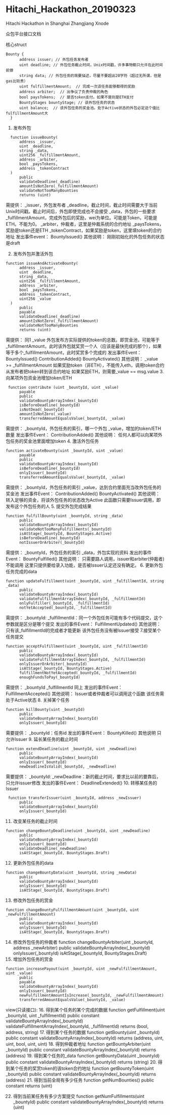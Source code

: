 # Hitachi_Hackathon_20190323
Hitachi Hackathon in Shanghai Zhangjiang Xnode

众包平台接口文档

核心struct
```solidity
Bounty {
      address issuer; // 外包任务发布者
      uint deadline; // 外包任务截止时间，Unix时间戳，许多事物都只允许在此时间前做
      string data; // 外包任务的简要描述，尽量不要超出20字符（超过无所谓，但是gas比较贵）
      uint fulfillmentAmount;  // 完成一次该任务能够都得的奖励
      address arbiter;  // 出争议了负责仲裁的角色
      bool paysTokens;  // 是否token支付。如果不是则是ETH支付
      BountyStages bountyStage; // 该外包任务的状态
      uint balance;  // 该外包任务的奖金池。处于Active状态的外包必定这个值比fulfillmentAmount大
  }
```

1. 发布外包
```
  function issueBounty(
      address _issuer,
      uint _deadline,
      string _data,
      uint256 _fulfillmentAmount,
      address _arbiter,
      bool _paysTokens,
      address _tokenContract
  )
      public
      validateDeadline(_deadline)
      amountIsNotZero(_fulfillmentAmount)
      validateNotTooManyBounties
      returns (uint)
```
需提供：
_issuer，外包发布者
_deadline，截止时间，截止时间需要大于当前Unix时间戳。截止时间后，外包即使完成也不会接受
_data，外包的一些要求
_fulfillmentAmount，完成外包后的奖励，wei为单位。可能是Token，可能是ETH。不能为0。
_arbiter，仲裁者，这里是仲裁系统的合约地址
_paysTokens，奖励是token还是ETH
_tokenContract，如果奖励是token，这里填token的合约地址
发出事件event：
BountyIssued()
其他说明：
刚刚初始化的外包任务的状态是draft

2. 发布外包并激活外包
```
function issueAndActivateBounty(
      address _issuer,
      uint _deadline,
      string _data,
      uint256 _fulfillmentAmount,
      address _arbiter,
      bool _paysTokens,
      address _tokenContract,
      uint256 _value
  )
      public
      payable
      validateDeadline(_deadline)
      amountIsNotZero(_fulfillmentAmount)
      validateNotTooManyBounties
      returns (uint)
```
需提供：
同1
_value 外包发布方实际提供的token的总数。即赏金池，可能等于_fulfillmentAmount，此时该外包就奖赏一个人（应该是最快完成的那个），如果等于多个_fulfillmentAmount，此时奖赏多个完成的
发出事件Event：
BountyIssued()
ContributionAdded()
BountyActivated()
其他说明：
_value >= _fulfillmentAmount
如果奖励token（非ETH），不能传入eth，调用token合约从发布者把token转到该合约地址
如果奖励ETH，则需要_value == msg.value
3. 向某项外包资金池增加token/ETH
```
 function contribute (uint _bountyId, uint _value)
      payable
      public
      validateBountyArrayIndex(_bountyId)
      isBeforeDeadline(_bountyId)
      isNotDead(_bountyId)
      amountIsNotZero(_value)
      transferredAmountEqualsValue(_bountyId, _value)
```
需提供：
_bountyId，外包任务的索引，哪一个外包
_value，增加的token/ETH数量
发出事件Event：
ContributionAdded()
其他说明：
任何人都可以向某项外包任务的奖金池里面增加token
4. 激活外包任务
```
function activateBounty(uint _bountyId, uint _value)
      payable
      public
      validateBountyArrayIndex(_bountyId)
      isBeforeDeadline(_bountyId)
      onlyIssuer(_bountyId)
      transferredAmountEqualsValue(_bountyId, _value)
```
需提供：
_bountyId，外包任务的索引
_value，达到合约里面充当改外包任务的奖金池
发出事件Event：
ContributionAdded()
BountyActivated()
其他说明：
转入足够的资金，将该外包任务的状态改为Active
此函数只需要Issuer调用，即发布这个外包任务的人
5. 提交外包完成结果
```
function fulfillBounty(uint _bountyId, string _data)
      public
      validateBountyArrayIndex(_bountyId)
      validateNotTooManyFulfillments(_bountyId)
      isAtStage(_bountyId, BountyStages.Active)
      isBeforeDeadline(_bountyId)
      notIssuerOrArbiter(_bountyId)
```
需提供：
_bountyId，外包任务的索引
_data，外包实现的资料
发出的事件Event：
BountyFulfilled()
其他说明：
只需要路人调用，issuer和arbiter(仲裁者)不能调用
这里只提供要给录入功能，是否被Issuer认定还没有确定。
6. 更新外包任务完成的data
```
function updateFulfillment(uint _bountyId, uint _fulfillmentId, string _data)
      public
      validateBountyArrayIndex(_bountyId)
      validateFulfillmentArrayIndex(_bountyId, _fulfillmentId)
      onlyFulfiller(_bountyId, _fulfillmentId)
      notYetAccepted(_bountyId, _fulfillmentId)
```
需提供：
_bountyId:
_fulfillmentId：同一个外包任务可能有多个代码提交，这个参数就是区分是哪个提交
发出的事件Event：
FulfillmentUpdated()
其他说明：
只有该_fulfillmentId的完成者才能更新
该外包任务没有被Issuer接受
7.接受某个任务提交
```
function acceptFulfillment(uint _bountyId, uint _fulfillmentId)
      public
      validateBountyArrayIndex(_bountyId)
      validateFulfillmentArrayIndex(_bountyId, _fulfillmentId)
      onlyIssuerOrArbiter(_bountyId)
      isAtStage(_bountyId, BountyStages.Active)
      fulfillmentNotYetAccepted(_bountyId, _fulfillmentId)
      enoughFundsToPay(_bountyId)
```
需提供：
_bountyId
_fulfillmentId 同上
发出的事件Event：
FulfillmentAccepted()
其他说明：
Issuer或者仲裁者可以调用这个函数
该任务需处于Active状态
8. 关掉某个任务
```
function killBounty(uint _bountyId)
      public
      validateBountyArrayIndex(_bountyId)
      onlyIssuer(_bountyId)
```
需要提供：
_bountyId：任务id
发出的事件Event：
BountyKilled()
其他说明
只允许Issuer
9. 延长某任务的截止时间
```
function extendDeadline(uint _bountyId, uint _newDeadline)
      public
      validateBountyArrayIndex(_bountyId)
      onlyIssuer(_bountyId)
      newDeadlineIsValid(_bountyId, _newDeadline)
```
需要提供：
_bountyId:
_newDeadline：新的截止时间，要求比以前的要靠后，只允许issuer修改
发出的事件Event：
DeadlineExtended()
10. 转移某任务的Issuer
```
 function transferIssuer(uint _bountyId, address _newIssuer)
      public
      validateBountyArrayIndex(_bountyId)
      onlyIssuer(_bountyId)
```
11. 改变某任务的截止时间
```
function changeBountyDeadline(uint _bountyId, uint _newDeadline)
      public
      validateBountyArrayIndex(_bountyId)
      onlyIssuer(_bountyId)
      validateDeadline(_newDeadline)
      isAtStage(_bountyId, BountyStages.Draft)
```
12. 更新外包任务的data
```
function changeBountyData(uint _bountyId, string _newData)
      public
      validateBountyArrayIndex(_bountyId)
      onlyIssuer(_bountyId)
      isAtStage(_bountyId, BountyStages.Draft)
```
13. 修改外包任务的赏金
```
function changeBountyFulfillmentAmount(uint _bountyId, uint _newFulfillmentAmount)
      public
      validateBountyArrayIndex(_bountyId)
      onlyIssuer(_bountyId)
      isAtStage(_bountyId, BountyStages.Draft)
```
14. 修改外包任务的仲裁者
function changeBountyArbiter(uint _bountyId, address _newArbiter)
      public
      validateBountyArrayIndex(_bountyId)
      onlyIssuer(_bountyId)
      isAtStage(_bountyId, BountyStages.Draft)
15. 增加外包任务的赏金
```
function increasePayout(uint _bountyId, uint _newFulfillmentAmount, uint _value)
      public
      payable
      validateBountyArrayIndex(_bountyId)
      onlyIssuer(_bountyId)
      newFulfillmentAmountIsIncrease(_bountyId, _newFulfillmentAmount)
      transferredAmountEqualsValue(_bountyId, _value)
```
view(只读接口):
16. 得到某个任务的某个完成的数据
function getFulfillment(uint _bountyId, uint _fulfillmentId)
      public
      constant
      validateBountyArrayIndex(_bountyId)
      validateFulfillmentArrayIndex(_bountyId, _fulfillmentId)
      returns (bool, address, string)
17. 得到某个任务的数据
  function getBounty(uint _bountyId)
      public
      constant
      validateBountyArrayIndex(_bountyId)
      returns (address, uint, uint, bool, uint, uint)
18. 得到仲裁者地址
function getBountyArbiter(uint _bountyId)
      public
      constant
      validateBountyArrayIndex(_bountyId)
      returns (address)
19. 得到某个任务的_data
function getBountyData(uint _bountyId)
      public
      constant
      validateBountyArrayIndex(_bountyId)
      returns (string)
20. 得到某个任务的奖赏token的该token合约地址
function getBountyToken(uint _bountyId)
      public
      constant
      validateBountyArrayIndex(_bountyId)
      returns (address)
21. 得到当前全局有多少任务
function getNumBounties()
      public
      constant
      returns (uint)
      
22. 得到当前某任务有多少方案提交
function getNumFulfillments(uint _bountyId)
      public
      constant
      validateBountyArrayIndex(_bountyId)
      returns (uint)




